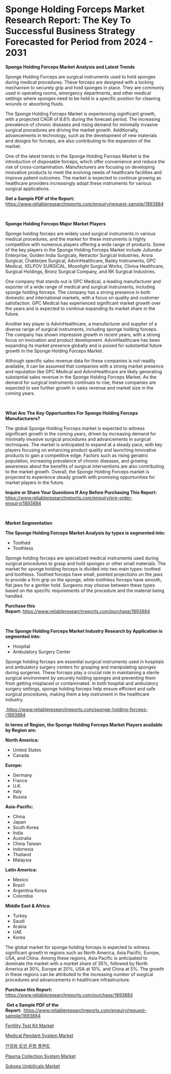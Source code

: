 <p><h1>Sponge Holding Forceps Market Research Report: The Key To Successful Business Strategy Forecasted for Period from 2024 - 2031</h1></p><p><strong>Sponge Holding Forceps Market Analysis and Latest Trends</strong></p>
<p><p>Sponge Holding Forceps are surgical instruments used to hold sponges during medical procedures. These forceps are designed with a locking mechanism to securely grip and hold sponges in place. They are commonly used in operating rooms, emergency departments, and other medical settings where sponges need to be held in a specific position for cleaning wounds or absorbing fluids.</p><p>The Sponge Holding Forceps Market is experiencing significant growth, with a projected CAGR of 8.8% during the forecast period. The increasing prevalence of chronic diseases and rising demand for minimally invasive surgical procedures are driving the market growth. Additionally, advancements in technology, such as the development of new materials and designs for forceps, are also contributing to the expansion of the market.</p><p>One of the latest trends in the Sponge Holding Forceps Market is the introduction of disposable forceps, which offer convenience and reduce the risk of cross-contamination. Manufacturers are focusing on developing innovative products to meet the evolving needs of healthcare facilities and improve patient outcomes. The market is expected to continue growing as healthcare providers increasingly adopt these instruments for various surgical applications.</p></p>
<p><strong>Get a Sample PDF of the Report:&nbsp;</strong> <a href="https://www.reliableresearchreports.com/enquiry/request-sample/1893884">https://www.reliableresearchreports.com/enquiry/request-sample/1893884</a></p>
<p>&nbsp;</p>
<p><strong>Sponge Holding Forceps Major Market Players</strong></p>
<p><p>Sponge holding forceps are widely used surgical instruments in various medical procedures, and the market for these instruments is highly competitive with numerous players offering a wide range of products. Some of the key players in the Sponge Holding Forceps Market include Jullundur Enterprise, Golden India Surgicals, Retractor Surgical Industries, Arora Surgical, Chatterjee Surgical, AdvinHealthcare, Bailey Instruments, GPC Medical, XELPOV SURGICAL, Moonlight Surgical Works, Cliniva Healthcare, Surgical Holdings, Bronz Surgical Company, and RK Surgical Industries.</p><p>One company that stands out is GPC Medical, a leading manufacturer and exporter of a wide range of medical and surgical instruments, including sponge holding forceps. The company has a strong presence in both domestic and international markets, with a focus on quality and customer satisfaction. GPC Medical has experienced significant market growth over the years and is expected to continue expanding its market share in the future.</p><p>Another key player is AdvinHealthcare, a manufacturer and supplier of a diverse range of surgical instruments, including sponge holding forceps. The company has shown impressive growth in recent years, with a strong focus on innovation and product development. AdvinHealthcare has been expanding its market presence globally and is poised for substantial future growth in the Sponge Holding Forceps Market.</p><p>Although specific sales revenue data for these companies is not readily available, it can be assumed that companies with a strong market presence and reputation like GPC Medical and AdvinHealthcare are likely generating substantial sales revenue in the Sponge Holding Forceps Market. As the demand for surgical instruments continues to rise, these companies are expected to see further growth in sales revenue and market size in the coming years.</p></p>
<p>&nbsp;</p>
<p><strong>What Are The Key Opportunities For Sponge Holding Forceps Manufacturers?</strong></p>
<p><p>The global Sponge Holding Forceps market is expected to witness significant growth in the coming years, driven by increasing demand for minimally invasive surgical procedures and advancements in surgical techniques. The market is anticipated to expand at a steady pace, with key players focusing on enhancing product quality and launching innovative products to gain a competitive edge. Factors such as rising geriatric population, increasing prevalence of chronic diseases, and growing awareness about the benefits of surgical interventions are also contributing to the market growth. Overall, the Sponge Holding Forceps market is projected to experience steady growth with promising opportunities for market players in the future.</p></p>
<p><strong>Inquire or Share Your Questions If Any Before Purchasing This Report:</strong> <a href="https://www.reliableresearchreports.com/enquiry/pre-order-enquiry/1893884">https://www.reliableresearchreports.com/enquiry/pre-order-enquiry/1893884</a></p>
<p>&nbsp;</p>
<p><strong>Market Segmentation</strong></p>
<p><strong>The Sponge Holding Forceps Market Analysis by types is segmented into:</strong></p>
<p><ul><li>Toothed</li><li>Toothless</li></ul></p>
<p><p>Sponge holding forceps are specialized medical instruments used during surgical procedures to grasp and hold sponges or other small materials. The market for sponge holding forceps is divided into two main types: toothed and toothless. Toothed forceps have small, pointed projections on the jaws to provide a firm grip on the sponge, while toothless forceps have smooth, flat jaws for a gentler hold. Surgeons may choose between these types based on the specific requirements of the procedure and the material being handled.</p></p>
<p><strong>Purchase this Report:&nbsp;</strong><a href="https://www.reliableresearchreports.com/purchase/1893884">https://www.reliableresearchreports.com/purchase/1893884</a></p>
<p>&nbsp;</p>
<p><strong>The Sponge Holding Forceps Market Industry Research by Application is segmented into:</strong></p>
<p><ul><li>Hospital</li><li>Ambulatory Surgery Center</li></ul></p>
<p><p>Sponge holding forceps are essential surgical instruments used in hospitals and ambulatory surgery centers for grasping and manipulating sponges during surgeries. These forceps play a crucial role in maintaining a sterile surgical environment by securely holding sponges and preventing them from getting misplaced or contaminated. In both hospital and ambulatory surgery settings, sponge holding forceps help ensure efficient and safe surgical procedures, making them a key instrument in the healthcare industry.</p></p>
<p><a href="https://www.reliableresearchreports.com/sponge-holding-forceps-r1893884">&nbsp;https://www.reliableresearchreports.com/sponge-holding-forceps-r1893884</a></p>
<p><strong>In terms of Region, the Sponge Holding Forceps Market Players available by Region are:</strong></p>
<p>
    <p> <strong> North America: </strong>
        <ul>
            <li>United States</li>
            <li>Canada</li>
        </ul>
        </p> 
    <p> <strong> Europe: </strong>
        <ul>
            <li>Germany</li>
            <li>France</li>
            <li>U.K.</li>
            <li>Italy</li>
            <li>Russia</li>
        </ul>
        </p> 
    <p> <strong> Asia-Pacific: </strong>
        <ul>
            <li>China</li>
            <li>Japan</li>
            <li>South Korea</li>
            <li>India</li>
            <li>Australia</li>
            <li>China Taiwan</li>
            <li>Indonesia</li>
            <li>Thailand</li>
            <li>Malaysia</li>
        </ul>
        </p> 
    <p> <strong> Latin America: </strong>
        <ul>
            <li>Mexico</li>
            <li>Brazil</li>
            <li>Argentina Korea</li>
            <li>Colombia</li>
        </ul>
        </p> 
    <p> <strong> Middle East & Africa: </strong>
        <ul>
            <li>Turkey</li>
            <li>Saudi</li>
            <li>Arabia</li>
            <li>UAE</li>
            <li>Korea</li>
        </ul>
    </p>
    </p>
<p><p>The global market for sponge holding forceps is expected to witness significant growth in regions such as North America, Asia Pacific, Europe, USA, and China. Among these regions, Asia Pacific is anticipated to dominate the market with a market share of 35%, followed by North America at 30%, Europe at 20%, USA at 10%, and China at 5%. The growth in these regions can be attributed to the increasing number of surgical procedures and advancements in healthcare infrastructure.</p></p>
<p><strong>Purchase this Report: </strong><a href="https://www.reliableresearchreports.com/purchase/1893884">https://www.reliableresearchreports.com/purchase/1893884</a></p>
<p>&nbsp;<strong>Get a Sample PDF of the Report:&nbsp;&nbsp;</strong><a href="https://www.reliableresearchreports.com/enquiry/request-sample/1893884">https://www.reliableresearchreports.com/enquiry/request-sample/1893884</a></p>
<p><strong></strong></p>
<p><p><a href="https://github.com/marloy8/Market-Research-Report-List-5/blob/main/fertility-test-kit-market.md">Fertility Test Kit Market</a></p><p><a href="https://github.com/WillieWoodard/Market-Research-Report-List-6/blob/main/medical-pendant-system-market.md">Medical Pendant System Market</a></p><p><a href="https://github.com/JosefaRice/Market-Research-Report-List-2/blob/main/173245375575.md">안정화 토양 혼합 플랜트</a></p><p><a href="https://github.com/topanyudistiraadinugraha/Market-Research-Report-List-1/blob/main/plasma-collection-system-market.md">Plasma Collection System Market</a></p><p><a href="https://www.linkedin.com/pulse/subsea-umbilicals-market-industry-trends-forecast-period-d0s8e?trackingId=99ABUtqjQZ6XsoDk0JnvLA%3D%3D">Subsea Umbilicals Market</a></p></p>